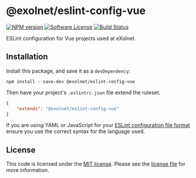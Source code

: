 # @exolnet/eslint-config-vue

[![NPM version](http://img.shields.io/npm/v/@exolnet/eslint-config-vue.svg)](https://www.npmjs.org/package/@exolnet/eslint-config-vue)
[![Software License](https://img.shields.io/badge/license-MIT-8469ad.svg?style=flat-square)](LICENSE.md)
[![Build Status](https://img.shields.io/github/actions/workflow/status/eXolnet/code-quality-tools/ci.yml?label=tests&style=flat-square)](https://github.com/eXolnet/code-quality-tools/actions?query=workflow%3Aci)

ESLint configuration for Vue projects used at eXolnet.

## Installation

Install this package, and save it as a `devDependency`:

```
npm install --save-dev @exolnet/eslint-config-vue
```

Then have your project's `.eslintrc.json` file extend the ruleset.

```json
{
    "extends": "@exolnet/eslint-config-vue"
}
```

If you are using YAML or JavaScript for your [ESLint configuration file format](http://eslint.org/docs/user-guide/configuring#configuration-file-formats) ensure you use the correct syntax for the language used.

## License

This code is licensed under the [MIT license](http://choosealicense.com/licenses/mit/). 
Please see the [license file](LICENSE) for more information.
